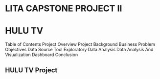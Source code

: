 # LITA CAPSTONE PROJECT II
# HULU TV

Table of Contents
Project Overview
Project Background
Business Problem
Objectives
Data Source
Tool
Exploratory Data Analysis
Data Analysis And Visualization
Dashboard
Conclusion

 ## HULU TV Project

